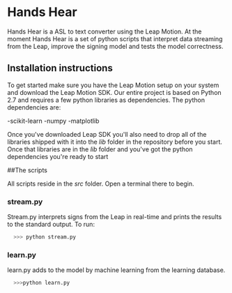 # Hands Hear

Hands Hear is a ASL to text converter using the Leap Motion. At the moment Hands Hear is a set of python scripts that interpret data streaming from the Leap, improve the signing model and tests the model correctness. 

## Installation instructions

To get started make sure you have the Leap Motion setup on your system and download the Leap Motion SDK. Our entire project is based on Python 2.7 and requires a few python libraries as dependencies. The python dependencies are:

-scikit-learn
-numpy
-matplotlib

Once you've downloaded Leap SDK you'll also need to drop all of the libraries shipped with it into the *lib* folder in the repository before you start. Once that libraries are in the *lib* folder and you've got the python dependencies you're ready to start

##The scripts

All scripts reside in the *src* folder. Open a terminal there to begin.

### stream.py

Stream.py interprets signs from the Leap in real-time and prints the results to the standard output. To run:

```bash
  >>> python stream.py
```  

### learn.py

learn.py adds to the model by machine learning from the learning database.

```bash
  >>>python learn.py
```
